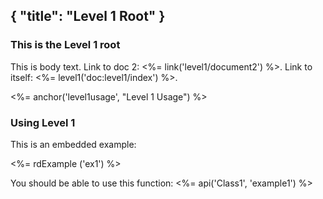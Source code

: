 {
	"title": "Level 1 Root"
}
--
### This is the Level 1 root

This is body text. Link to doc 2: <%= link('level1/document2') %>. Link to itself: <%= level1('doc:level1/index') %>.

<%= anchor('level1usage', "Level 1 Usage") %>
### Using Level 1

This is an embedded example:

<%= rdExample ('ex1') %>

You should be able to use this function: <%= api('Class1', 'example1') %>

